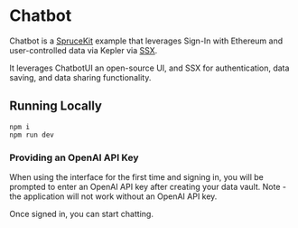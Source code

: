 # Chatbot 

Chatbot is a [SpruceKit](https://sprucekit.dev) example that leverages Sign-In with Ethereum and user-controlled data via Kepler via [SSX](https://sprucekit.dev/ssx/ssx-overview).

It leverages ChatbotUI an open-source UI, and SSX for authentication, data saving, and data sharing functionality.

## Running Locally

```
npm i
npm run dev
```

### Providing an OpenAI API Key

When using the interface for the first time and signing in, you will be prompted to enter an OpenAI API key after creating your data vault. Note - the application will not work without an OpenAI API key.

Once signed in, you can start chatting.
